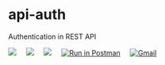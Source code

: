 # api-auth
 Authentication in REST API 

 [![](https://img.shields.io/badge/Node.js-43853D?style=for-the-badge&logo=node.js&logoColor=white)]() &nbsp; &nbsp; [![](https://img.shields.io/badge/Express.js-404D59?style=for-the-badge)]() &nbsp; &nbsp; [![](https://img.shields.io/badge/MySQL-00000F?style=for-the-badge&logo=mysql&logoColor=white)]() &nbsp; &nbsp; [![Run in Postman](https://run.pstmn.io/button.svg)](https://god.postman.co/run-collection/59d725a55a2ea7083b2a) &nbsp; &nbsp; [![Gmail](https://img.shields.io/badge/Gmail-D14836?style=for-the-badge&logo=gmail&logoColor=white)](mailto:dhruvangg@gmail.com)


